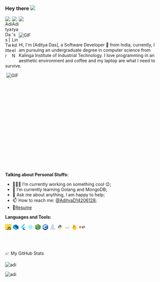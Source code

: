 ### Hey there <img src="https://media.giphy.com/media/hvRJCLFzcasrR4ia7z/giphy.gif" width="25px"> 
![](https://visitor-badge.glitch.me/badge?page_id=ThatOneTallKid.ThatOneTallKid)
<a href="https://twitter.com/AdityaD14206128?s=08">
  <img align="left" alt="Aditya Das | Twitter" width="22px" src="https://cdn.jsdelivr.net/npm/simple-icons@v3/icons/twitter.svg" />
</a>
<a href="https://www.linkedin.com/in/aditya-das-619a5019b/">
  <img align="left" alt="Aditya's LinkdeIN" width="22px" src="https://cdn.jsdelivr.net/npm/simple-icons@v3/icons/linkedin.svg" />
</a>

<br />

<img align="center" alt="GIF" src="https://media3.giphy.com/media/FnGJfc18tDDHy/giphy.gif?cid=ecf05e47m3ts2gcknxj0kvjawn9zm6fnrmy5wx58j8jg7hyn&rid=giphy.gif" width="500" height="320" />
<br />



Hi, I'm [Aditya Das], a Software Developer 🚀 from India, currently, I am pursuing an undergraduate degree in computer science from Kalinga Institute of Industrial Technology. I love programming in an aesthetic environment and coffee and my laptop are what I need to survive. 

  <img align="right" alt="GIF" src="https://media1.giphy.com/media/ZVik7pBtu9dNS/200w.webp?cid=ecf05e47ba66a637eee6d0ac8d5ffb589022d6d497a4cd89&rid=200w.webp" width="500" height="320" />
 
**Talking about Personal Stuffs:**

- 👨🏽‍💻 I’m currently working on something cool :wink:;
- 🌱 I’m currently learning Golang and MongoDB; 
- 💬 Ask me about anything, I am happy to help;
- 📫 How to reach me: [@AdityaD14206128](https://twitter.com/AdityaD14206128?s=08);
- 📝[Resume](https://drive.google.com/file/d/18GBxmlSgelz_Tqsw_i1VAW5immBDjxiw/view?usp=sharing)

**Languages and Tools:**  

<code><img height="20" src="https://raw.githubusercontent.com/github/explore/80688e429a7d4ef2fca1e82350fe8e3517d3494d/topics/javascript/javascript.png"></code>
<code><img height="20" src="https://raw.githubusercontent.com/github/explore/80688e429a7d4ef2fca1e82350fe8e3517d3494d/topics/dart/dart.png"></code>
<code><img height="20" src="https://raw.githubusercontent.com/github/explore/80688e429a7d4ef2fca1e82350fe8e3517d3494d/topics/flutter/flutter.png"></code>
<code><img height="20" src="https://raw.githubusercontent.com/github/explore/80688e429a7d4ef2fca1e82350fe8e3517d3494d/topics/react/react.png"></code>
<code><img height="20" src="https://raw.githubusercontent.com/github/explore/80688e429a7d4ef2fca1e82350fe8e3517d3494d/topics/nodejs/nodejs.png"></code>
<code><img height="20" src="https://raw.githubusercontent.com/github/explore/80688e429a7d4ef2fca1e82350fe8e3517d3494d/topics/cpp/cpp.png"></code>
<code><img height="20" src="https://raw.githubusercontent.com/github/explore/80688e429a7d4ef2fca1e82350fe8e3517d3494d/topics/c/c.png"></code>
<code><img height="20" src="https://raw.githubusercontent.com/github/explore/80688e429a7d4ef2fca1e82350fe8e3517d3494d/topics/python/python.png"></code>
<code><img height="20" src="https://raw.githubusercontent.com/github/explore/80688e429a7d4ef2fca1e82350fe8e3517d3494d/topics/mysql/mysql.png"></code>
<code><img height="20" src="https://raw.githubusercontent.com/github/explore/80688e429a7d4ef2fca1e82350fe8e3517d3494d/topics/firebase/firebase.png"></code>
<code><img height="20" src="https://raw.githubusercontent.com/github/explore/80688e429a7d4ef2fca1e82350fe8e3517d3494d/topics/git/git.png"></code>


<br />
<br />

📈 My GitHub Stats

<p align="left"> <img src="https://github-readme-stats.vercel.app/api?username=ThatOneTallKid&show_icons=true&theme=gotham" alt="adi" />
<p align="left"> <img src="https://github-readme-stats.vercel.app/api/top-langs?username=ThatOneTallKid&show_icons=true&theme=gotham" alt="adi" />
